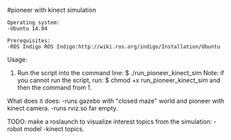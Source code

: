 #pioneer with kinect simulation

	Operating system:
	-Ubuntu 14.04
	
	Prerequisites:
	-ROS Indigo ROS Indigo:http://wiki.ros.org/indigo/Installation/Ubuntu
	
  Usage:
1.  Run the script into the command line:
  $ ./run_pioneer_kinect_sim
	Note:
		if you cannot run the script, run:
	$ chmod +x run_pioneer_kinect_sim and then the command from 1.

  What does it does:
-runs gazebo with "closed maze" world and pioneer with kinect camera.
-runs rviz.so far empty.

  TODO: make a roslaunch to visualize interest topics from the simulation:
          -robot model
          -kinect topics.
          

